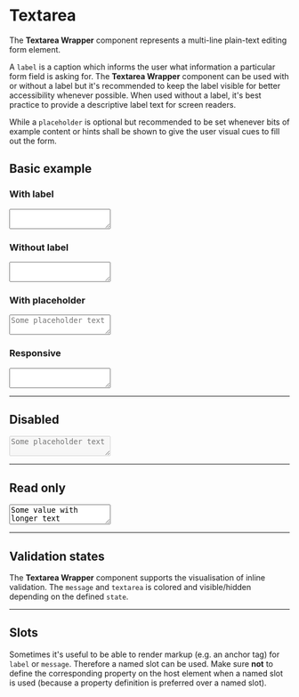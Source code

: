 # Textarea

The **Textarea Wrapper** component represents a multi-line plain-text editing form element.

A `label` is a caption which informs the user what information a particular form field is asking for. The **Textarea Wrapper** component can be used with or without a label but it's recommended to keep the label visible for better accessibility whenever possible. When used without a label, it's best practice to provide a descriptive label text for screen readers.  

While a `placeholder` is optional but recommended to be set whenever bits of example content or hints shall be shown to give the user visual cues to fill out the form.

## Basic example

### With label

<Playground :childElementLayout="{spacing: 'block'}">    
  <p-textarea-wrapper label="Some label">
    <textarea name="some-name"></textarea>
  </p-textarea-wrapper>
</Playground>

### Without label

<Playground :childElementLayout="{spacing: 'block'}">    
  <p-textarea-wrapper label="Some label" hide-label="true">
    <textarea name="some-name"></textarea>
  </p-textarea-wrapper>
</Playground>

### With placeholder

<Playground :childElementLayout="{spacing: 'block'}">    
  <p-textarea-wrapper label="Some label">
    <textarea name="some-name" placeholder="Some placeholder text"></textarea>
  </p-textarea-wrapper>
</Playground>

### Responsive

<Playground :childElementLayout="{spacing: 'block'}">    
  <p-textarea-wrapper label="Some label" hide-label="{ base: true, l: false }">
    <textarea name="some-name"></textarea>
  </p-textarea-wrapper>
</Playground>

---

## Disabled

<Playground>    
  <p-textarea-wrapper label="Some label">
    <textarea name="some-name" disabled="disabled" placeholder="Some placeholder text"></textarea>
  </p-textarea-wrapper>
</Playground>

---

## Read only

<Playground>    
  <p-textarea-wrapper label="Some label">
    <textarea name="some-name" readonly="readonly">Some value with longer text</textarea>
  </p-textarea-wrapper>
</Playground>

---

## Validation states

The **Textarea Wrapper** component supports the visualisation of inline validation. The `message` and `textarea` is colored and visible/hidden depending on the defined `state`.

<Playground>
  <template #configurator>
    <select v-model="state">
      <option disabled>Select a validation state</option>
      <option value="error">Error</option>
      <option value="success">Success</option>
      <option value="none">None</option>
    </select>
  </template>
  <template>
    <p-textarea-wrapper label="Some label" :state="state" :message="state !== 'none' ? `Some ${state} validation message.` : ''">
      <textarea name="some-name">Some value</textarea>
    </p-textarea-wrapper>
  </template>
</Playground>

---

## Slots

Sometimes it's useful to be able to render markup (e.g. an anchor tag) for `label` or `message`. Therefore a named slot can be used. Make sure **not** to define the corresponding property on the host element when a named slot is used (because a property definition is preferred over a named slot).

<Playground>
  <template>
    <p-textarea-wrapper state="error">
      <span slot="label">Some label with a <a href="https://designsystem.porsche.com">link</a>.</span>
      <textarea name="some-name" placeholder="Some placeholder"></textarea>
      <span slot="message">Some error message with a <a href="https://designsystem.porsche.com">link</a>.</span>
    </p-textarea-wrapper>
  </template>
</Playground>

<script lang="ts">
  import { Component, Vue } from 'vue-property-decorator';
  
  @Component
  export default class PlaygroundTextareaWrapper extends Vue {
    public state: string = 'error';
  }
</script>